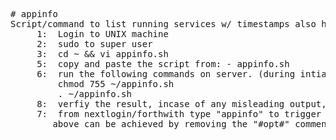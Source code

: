 <pre>
# appinfo
Script/command to list running services w/ timestamps also helps in identifying the duplicate processes.
     1:  Login to UNIX machine
     2:  sudo to super user
     3:  cd ~ && vi appinfo.sh
     5:  copy and paste the script from: - appinfo.sh
     6:  run the following commands on server. (during intial setup, afterward "appinfo")
         chmod 755 ~/appinfo.sh
         . ~/appinfo.sh
     8:  verfiy the result, incase of any misleading output, please update as needed.
     7:  from nextlogin/forthwith type "appinfo" to trigger "~/appinfo.sh"
        above can be achieved by removing the "#opt#" comment from script...
</pre>
